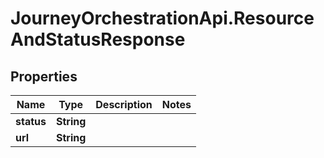 # JourneyOrchestrationApi.ResourceAndStatusResponse

## Properties

Name | Type | Description | Notes
------------ | ------------- | ------------- | -------------
**status** | **String** |  | 
**url** | **String** |  | 


